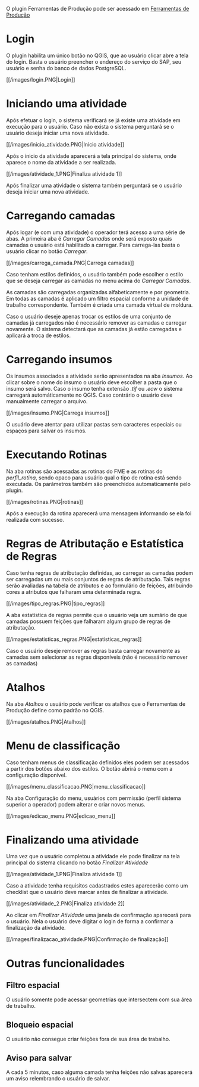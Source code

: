 O plugin Ferramentas de Produção pode ser acessado em [Ferramentas de Produção](https://github.com/1cgeo/Ferramentas_Producao)

# Login

O plugin habilita um único botão no QGIS, que ao usuário clicar abre a tela do login. Basta o usuário preencher o endereço do serviço do SAP, seu usuário e senha do banco de dados PostgreSQL.

[[/images/login.PNG|Login]]

# Iniciando uma atividade

Após efetuar o login, o sistema verificará se já existe uma atividade em execução para o usuário. Caso não exista o sistema perguntará se o usuário deseja iniciar uma nova atividade.

[[/images/inicio_atividade.PNG|Inicio atividade]]

Após o inicio da atividade aparecerá a tela principal do sistema, onde aparece o nome da atividade a ser realizada.

[[/images/atividade_1.PNG|Finaliza atividade 1]]

Após finalizar uma atividade o sistema também perguntará se o usuário deseja iniciar uma nova atividade.

# Carregando camadas

Após logar (e com uma atividade) o operador terá acesso a uma série de abas. A primeira aba é _Carregar Camadas_ onde será exposto quais camadas o usuário está habilitado a carregar. Para carrega-las basta o usuário clicar no botão _Carregar_.

[[/images/carrega_camada.PNG|Carrega camadas]]

Caso tenham estilos definidos, o usuário também pode escolher o estilo que se deseja carregar as camadas no menu acima do _Carregar Camadas_.

As camadas são carregadas organizadas alfabeticamente e por geometria. Em todas as camadas é aplicado um filtro espacial conforme a unidade de trabalho correspondente. Também é criada uma camada virtual de moldura.

Caso o usuário deseje apenas trocar os estilos de uma conjunto de camadas já carregados não é necessário remover as camadas e carregar novamente. O sistema detectará que as camadas já estão carregadas e aplicará a troca de estilos.

# Carregando insumos

Os insumos associados a atividade serão apresentados na aba _Insumos_. Ao clicar sobre o nome do insumo o usuário deve escolher a pasta que o insumo será salvo. Caso o insumo tenha extensão _.tif_ ou _.ecw_ o sistema carregará automáticamente no QGIS. Caso contrário o usuário deve manualmente carregar o arquivo.

[[/images/insumo.PNG|Carrega insumos]]

O usuário deve atentar para utilizar pastas sem caracteres especiais ou espaços para salvar os insumos.

# Executando Rotinas

Na aba rotinas são acessadas as rotinas do FME e as rotinas do _perfil_rotina_, sendo opaco para usuário qual o tipo de rotina está sendo executada. Os parâmetros também são preenchidos automaticamente pelo plugin.

[[/images/rotinas.PNG|rotinas]]

Após a execução da rotina aparecerá uma mensagem informando se ela foi realizada com sucesso.

# Regras de Atributação e Estatística de Regras

Caso tenha regras de atributação definidas, ao carregar as camadas podem ser carregadas um ou mais conjuntos de regras de atributação. Tais regras serão avaliadas na tabela de atributos e ao formulário de feições, atribuindo cores a atributos que falharam uma determinada regra.

[[/images/tipo_regras.PNG|tipo_regras]]

A aba estatística de regras permite que o usuário veja um sumário de que camadas possuem feições que falharam algum grupo de regras de atributação.

[[/images/estatisticas_regras.PNG|estatisticas_regras]]

Caso o usuário deseje remover as regras basta carregar novamente as camadas sem selecionar as regras disponíveis (não é necessário remover as camadas)

# Atalhos

Na aba _Atalhos_ o usuário pode verificar os atalhos que o Ferramentas de Produção define como padrão no QGIS.

[[/images/atalhos.PNG|Atalhos]]

# Menu de classificação

Caso tenham menus de classificação definidos eles podem ser acessados a partir dos botões abaixo dos estilos. O botão abrirá o menu com a configuração disponível.

[[/images/menu_classificacao.PNG|menu_classificacao]]

Na aba Configuração do menu, usuários com permissão (perfil sistema superior a operador) podem alterar e criar novos menus.

[[/images/edicao_menu.PNG|edicao_menu]]

# Finalizando uma atividade

Uma vez que o usuário completou a atividade ele pode finalizar na tela principal do sistema clicando no botão _Finalizar Atividade_

[[/images/atividade_1.PNG|Finaliza atividade 1]]

Caso a atividade tenha requisitos cadastrados estes aparecerão como um checklist que o usuário deve marcar antes de finalizar a atividade.

[[/images/atividade_2.PNG|Finaliza atividade 2]]

Ao clicar em _Finalizar Atividade_ uma janela de confirmação aparecerá para o usuário. Nela o usuário deve digitar o login de forma a confirmar a finalização da atividade.

[[/images/finalizacao_atividade.PNG|Confirmação de finalização]]

# Outras funcionalidades

## Filtro espacial

O usuário somente pode acessar geometrias que intersectem com sua área de trabalho.

## Bloqueio espacial

O usuário não consegue criar feições fora de sua área de trabalho.

## Aviso para salvar

A cada 5 minutos, caso alguma camada tenha feições não salvas aparecerá um aviso relembrando o usuário de salvar.